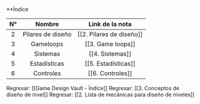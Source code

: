 
**Índice

| N°  |      Nombre       |     Link de la nota      |
| :-: | :---------------: | :----------------------: |
|  2  | Pilares de diseño | [[2. Pilares de diseño]] |
|  3  |     Gameloops     |     [[3. Game loops]]     |
|  4  |     Sistemas      |     [[4. Sistemas]]      |
|  5  |   Estadísticas    |   [[5. Estadísticas]]    |
|  6  |     Controles     |     [[6. Controles]]     |


Regresar: [[Game Design Vault - Índice]]
Regresar: [[3. Conceptos de diseño de nivel]]
Regresar: [[2. Lista de mecánicas para diseño de niveles]]